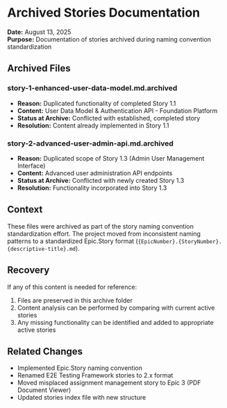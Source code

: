 # Archived Stories Documentation

**Date:** August 13, 2025  
**Purpose:** Documentation of stories archived during naming convention standardization  

## Archived Files

### **story-1-enhanced-user-data-model.md.archived**
- **Reason:** Duplicated functionality of completed Story 1.1
- **Content:** User Data Model & Authentication API - Foundation Platform
- **Status at Archive:** Conflicted with established, completed story
- **Resolution:** Content already implemented in Story 1.1

### **story-2-advanced-user-admin-api.md.archived**
- **Reason:** Duplicated scope of Story 1.3 (Admin User Management Interface)
- **Content:** Advanced user administration API endpoints
- **Status at Archive:** Conflicted with newly created Story 1.3
- **Resolution:** Functionality incorporated into Story 1.3

## Context

These files were archived as part of the story naming convention standardization effort. The project moved from inconsistent naming patterns to a standardized Epic.Story format (`{EpicNumber}.{StoryNumber}.{descriptive-title}.md`).

## Recovery

If any of this content is needed for reference:
1. Files are preserved in this archive folder
2. Content analysis can be performed by comparing with current active stories
3. Any missing functionality can be identified and added to appropriate active stories

## Related Changes

- Implemented Epic.Story naming convention
- Renamed E2E Testing Framework stories to 2.x format
- Moved misplaced assignment management story to Epic 3 (PDF Document Viewer)
- Updated stories index file with new structure
